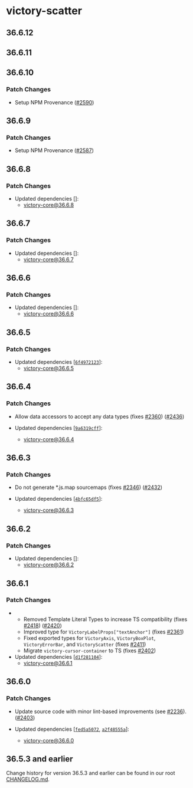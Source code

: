 # victory-scatter

## 36.6.12

## 36.6.11

## 36.6.10

### Patch Changes

- Setup NPM Provenance ([#2590](https://github.com/tiennguyen-ftu-k52/victory/pull/2590))

## 36.6.9

### Patch Changes

- Setup NPM Provenance ([#2587](https://github.com/tiennguyen-ftu-k52/victory/pull/2587))

## 36.6.8

### Patch Changes

- Updated dependencies []:
  - victory-core@36.6.8

## 36.6.7

### Patch Changes

- Updated dependencies []:
  - victory-core@36.6.7

## 36.6.6

### Patch Changes

- Updated dependencies []:
  - victory-core@36.6.6

## 36.6.5

### Patch Changes

- Updated dependencies [[`6f4972123`](https://github.com/tiennguyen-ftu-k52/victory/commit/6f49721238332bb5ee879571a45b34a04e44d416)]:
  - victory-core@36.6.5

## 36.6.4

### Patch Changes

- Allow data accessors to accept any data types (fixes [#2360](https://github.com/tiennguyen-ftu-k52/victory/issues/2360)) ([#2436](https://github.com/tiennguyen-ftu-k52/victory/pull/2436))

- Updated dependencies [[`9a6319cff`](https://github.com/tiennguyen-ftu-k52/victory/commit/9a6319cffbc480711b8c286dcae00575081170f0)]:
  - victory-core@36.6.4

## 36.6.3

### Patch Changes

- Do not generate \*.js.map sourcemaps (fixes [#2346](https://github.com/tiennguyen-ftu-k52/victory/issues/2346)) ([#2432](https://github.com/tiennguyen-ftu-k52/victory/pull/2432))

- Updated dependencies [[`4bfc65df5`](https://github.com/tiennguyen-ftu-k52/victory/commit/4bfc65df5a10aa6a10084882ed5c6d0d894dec6f)]:
  - victory-core@36.6.3

## 36.6.2

### Patch Changes

- Updated dependencies []:
  - victory-core@36.6.2

## 36.6.1

### Patch Changes

- - Removed Template Literal Types to increase TS compatibility (fixes [#2418](https://github.com/tiennguyen-ftu-k52/victory/issues/2418)) ([#2420](https://github.com/tiennguyen-ftu-k52/victory/pull/2420))
  - Improved type for `VictoryLabelProps["textAnchor"]` (fixes [#2361](https://github.com/tiennguyen-ftu-k52/victory/issues/2361))
  - Fixed exported types for `VictoryAxis`, `VictoryBoxPlot`, `VictoryErrorBar`, and `VictoryScatter` (fixes [#2411](https://github.com/tiennguyen-ftu-k52/victory/issues/2411))
  - Migrate `victory-cursor-container` to TS (fixes [#2402](https://github.com/tiennguyen-ftu-k52/victory/issues/2402))
- Updated dependencies [[`d1f281104`](https://github.com/tiennguyen-ftu-k52/victory/commit/d1f281104c7598c43e220dafd57546ab03daeeb5)]:
  - victory-core@36.6.1

## 36.6.0

### Patch Changes

- Update source code with minor lint-based improvements (see [#2236](https://github.com/tiennguyen-ftu-k52/victory/issues/2236)). ([#2403](https://github.com/tiennguyen-ftu-k52/victory/pull/2403))

- Updated dependencies [[`fed5a5072`](https://github.com/tiennguyen-ftu-k52/victory/commit/fed5a507299b337846eed3d873ec7eb91bc69668), [`a2f48555a`](https://github.com/tiennguyen-ftu-k52/victory/commit/a2f48555adfed15bdb004dc0793f197d90c950a2)]:
  - victory-core@36.6.0

## 36.5.3 and earlier

Change history for version 36.5.3 and earlier can be found in our root [CHANGELOG.md](https://github.com/tiennguyen-ftu-k52/victory/blob/main/CHANGELOG.md).
